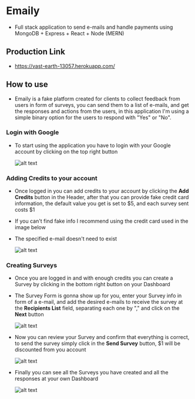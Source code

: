 # Emaily

- Full stack application to send e-mails and handle payments using MongoDB + Express + React + Node (MERN)

## Production Link

- https://vast-earth-13057.herokuapp.com/

## How to use

- Emaily is a fake platform created for clients to collect feedback from users in form of surveys, you can send them to a list of e-mails, and get the responses and actions from the users, in this application I'm using a simple binary option for the users to respond with "Yes" or "No".

### Login with Google

- To start using the application you have to login with your Google account by clicking on the top right button <br />

  ![alt text](https://i.imgur.com/i1z0hBD.png)

### Adding Credits to your account

- Once logged in you can add credits to your account by clicking the **Add Credits** button in the Header, after that you can provide fake credit card information, the default value you get is set to $5, and each survey sent costs $1
- If you can't find fake info I recommend using the credit card used in the image below
- The specified e-mail doesn't need to exist <br />

  ![alt text](https://i.imgur.com/VZHcGK2.png)

### Creating Surveys

- Once you are logged in and with enough credits you can create a Survey by clicking in the bottom right button on your Dashboard
- The Survey Form is gonna show up for you, enter your Survey info in form of a e-mail, and add the desired e-mails to receive the survey at the **Recipients List** field, separating each one by "," and click on the **Next** button <br />

  ![alt text](https://i.imgur.com/JtRg7DM.png)
  
- Now you can review your Survey and confirm that everything is correct, to send the survey simply click in the **Send Survey** button, $1 will be discounted from you account <br />

  ![alt text](https://i.imgur.com/rpPfe2m.png)

- Finally you can see all the Surveys you have created and all the responses at your own Dashboard <br />

  ![alt text](https://i.imgur.com/IvomUuE.png)
